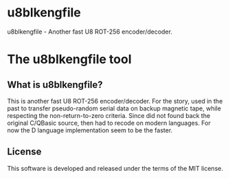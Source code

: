 # u8blkengfile
u8blkengfile - Another fast U8 ROT-256 encoder/decoder.

The u8blkengfile tool
=====================


What is u8blkengfile?
---------------
This is another fast U8 ROT-256 encoder/decoder.
For the story, used in the past to transfer pseudo-random serial data on backup magnetic tape, while respecting the non-return-to-zero criteria.
Since did not found back the original C/QBasic source, then had to recode on modern languages.
For now the D language implementation seem to be the faster.


License
-------
This software is developed and released under the terms of the MIT license.

